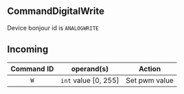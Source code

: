 ## CommandDigitalWrite

Device bonjour id is ```ANALOGWRITE```

## Incoming

| Command ID | operand(s) | Action |
|:-:|---|---|
|```W```| ```int``` value [0, 255] | Set pwm value|

